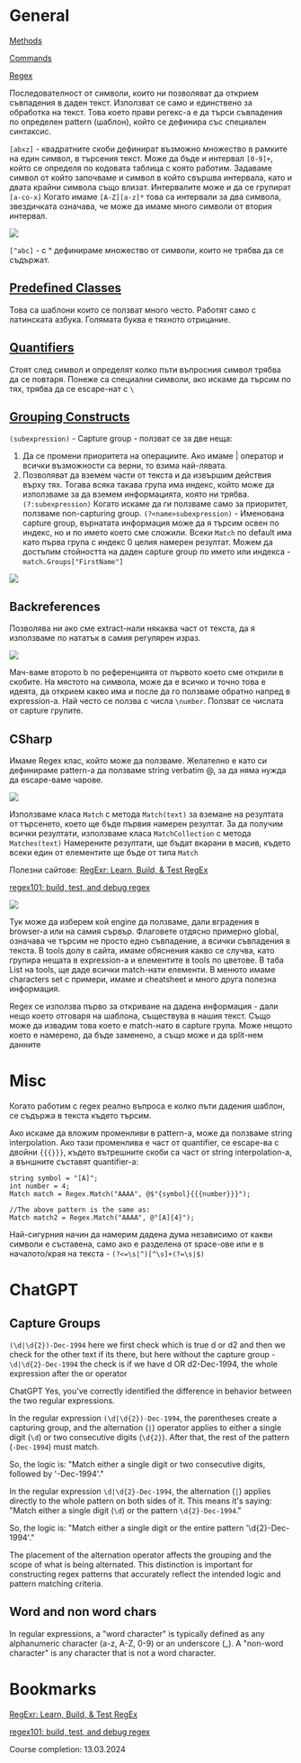 # General
[Methods](https://github.com/GerardSh/SoftwareUniversity/blob/main/01%20C%23/99%20Resources/03%20Regex.md#Methods)

[Commands](https://github.com/GerardSh/SoftwareUniversity/blob/main/01%20C%23/99%20Resources/03%20Regex.md#Commands)

[Regex](https://github.com/GerardSh/SoftwareUniversity/blob/main/01%20C%23/99%20Resources/03%20Regex.md)

Последователност от символи, които ни позволяват да открием съвпадения в даден текст. Използват се само и единствено за обработка на текст.
Това което прави регекс-а е да търси съвпадения по определен pattern (шаблон), който се дефинира със специален синтаксис.

`[abxz]` - квадратните скоби дефинират възможно множество в рамките на един символ, в търсения текст. Може да бъде и интервал `[0-9]+`, който се определя по кодовата таблица с която работим. Задаваме символ от който започваме и символ в който свършва интервала, като и двата крайни символа също влизат. Интервалите може и да се групират `[a-co-x]`
Когато имаме `[A-Z][a-z]*` това са интервали за два символа, звездичката означава, че може да имаме много символи от втория интервал.

![](https://github.com/GerardSh/SoftwareUniversity/blob/main/a/Pasted%20image%2020240303193156.png)

`[^abc]` - с ^ дефинираме множество от символи, които не трябва да се съдържат.
## [Predefined Classes](03%20Regex.md#PredefinedClasses)
Това са шаблони които се ползват много често. Работят само с латинската азбука. Голямата буква е тяхното отрицание. 
## [Quantifiers](03%20Regex.md#Quantifiers)
Стоят след символ и определят колко пъти въпросния символ трябва да се повтаря. Понеже са специални символи, ако искаме да търсим по тях, трябва да се escape-нат с `\`
## [Grouping Constructs](03%20Regex.md#GroupingConstructs)
`(subexpression)` - Capture group - ползват се за две неща:
1. Да се промени приоритета на операциите. Ако имаме | оператор и всички възможности са верни, то взима най-лявата.
2. Позволяват да вземем части от текста и да извършим действия върху тях. Тогава всяка такава група има индекс, който може да използваме за да вземем информацията, която ни трябва.
`(?:subexpression)` Когато искаме да ги ползваме само за приоритет, ползваме non-capturing group.
`(?<name>subexpression)` - Именована capture group, върнатата информация може да я търсим освен по индекс, но и по името което сме сложили.
Всеки `Match` по default има като първа група с индекс 0 целия намерен резултат.
Можем да достъпим стойността на даден capture group по името или индекса - `match.Groups["FirstName"]`

![](https://github.com/GerardSh/SoftwareUniversity/blob/main/a/Pasted%20image%2020240303220142.png)

## Backreferences
Позволява ни ако сме extract-нали някаква част от текста, да я използваме по нататък в самия регулярен израз.

![](https://github.com/GerardSh/SoftwareUniversity/blob/main/a/Pasted%20image%2020240304224131.png)

Мач-ваме второто b по референцията от първото което сме открили в скобите. На мястото на символа, може да е всичко и точно това е идеята, да открием какво има и после да го ползваме обратно напред в expression-a. Най често се ползва с числа `\number`. Ползват се числата от capture групите.
## CSharp
Имаме Regex клас, който може да ползваме. Желателно е като си дефинираме pattern-a да ползваме string verbatim @, за да няма нужда да escape-ваме чарове.

![](https://github.com/GerardSh/SoftwareUniversity/blob/main/a/Pasted%20image%2020240304225829.png)

Използваме класа `Match` с метода `Match(text)` за вземане на резултата от търсенето, което ще бъде първия намерен резултат. За да получим всички резултати, използваме класа `MatchCollection` с метода `Matches(text)` Намерените резултати, ще бъдат вкарани в масив, където всеки един от елементите ще бъде от типа `Match`

Полезни сайтове:
[RegExr: Learn, Build, & Test RegEx](https://regexr.com/)

[regex101: build, test, and debug regex](https://regex101.com/)

![](https://github.com/GerardSh/SoftwareUniversity/blob/main/a/Pasted%20image%2020240303191609.png)

Тук може да изберем кой engine да ползваме, дали вградения в browser-а или на самия сървър.
Флаговете отдясно примерно global, означава че търсим не просто едно съвпадение, а всички съвпадения в текста.
В tools долу в сайта, имаме обяснения какво се случва, като групира нещата в expression-a и елементите в tools по цветове.
В таба List на tools, ще даде всички match-нати елементи.
В менюто имаме characters set с примери, имаме и cheatsheet и много друга полезна информация.

Regex се използва първо за откриване на дадена информация - дали нещо което отговаря на шаблона, съществува в нашия текст. Също може да извадим това което е match-нато в capture група.
Може нещото което е намерено, да бъде заменено, а също може и да split-нем данните
# Misc
Когато работим с regex реално въпроса е колко пъти дадения шаблон, се съдържа в текста където търсим.

Ако искаме да вложим променливи в pattern-а, може да ползваме string interpolation. Aко тази променлива е част от quantifier, се escape-ва с двойни `{{{}}}`,  където вътрешните скоби са част от string interpolation-а, а външните съставят quantifier-a:
```
string symbol = "[A]";
int number = 4;
Match match = Regex.Match("AAAA", @$"{symbol}{{{number}}}");

//The above pattern is the same as:
Match match2 = Regex.Match("AAAA", @"[A]{4}");
```

Най-сигурния начин да намерим дадена дума независимо от какви символи е съставена, само ако е разделена от space-ове или е в началото/края на текста - `(?<=\s|^)[^\s]+(?=\s|$)` 
# ChatGPT
## Capture Groups
`(\d|\d{2})-Dec-1994` here we first check which is true d or d2 and then we check for the other text if its there, but here without the capture group - `\d|\d{2}-Dec-1994` the check is if we have d OR d2-Dec-1994, the whole expression after the or operator

ChatGPT
Yes, you've correctly identified the difference in behavior between the two regular expressions.

In the regular expression `(\d|\d{2})-Dec-1994`, the parentheses create a capturing group, and the alternation (`|`) operator applies to either a single digit (`\d`) or two consecutive digits (`\d{2}`). After that, the rest of the pattern (`-Dec-1994`) must match.

So, the logic is: "Match either a single digit or two consecutive digits, followed by '-Dec-1994'."

In the regular expression `\d|\d{2}-Dec-1994`, the alternation (`|`) applies directly to the whole pattern on both sides of it. This means it's saying: "Match either a single digit (`\d`) or the pattern `\d{2}-Dec-1994`."

So, the logic is: "Match either a single digit or the entire pattern '\d{2}-Dec-1994'."

The placement of the alternation operator affects the grouping and the scope of what is being alternated. This distinction is important for constructing regex patterns that accurately reflect the intended logic and pattern matching criteria.
## Word and non word chars
In regular expressions, a "word character" is typically defined as any alphanumeric character (a-z, A-Z, 0-9) or an underscore (_). A "non-word character" is any character that is not a word character.
# Bookmarks 
[RegExr: Learn, Build, & Test RegEx](https://regexr.com/)

[regex101: build, test, and debug regex](https://regex101.com/)

Course completion: 13.03.2024
